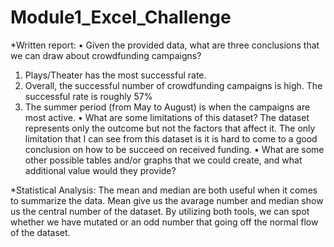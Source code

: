 # Module1_Excel_Challenge
*Written report: 
•	Given the provided data, what are three conclusions that we can draw about crowdfunding campaigns?
1.	Plays/Theater has the most successful rate.
2.	Overall, the successful number of crowdfunding campaigns is high. The successful rate is roughly 57%
3.	The summer period (from May to August) is when the campaigns are most active.
•	What are some limitations of this dataset?
The dataset represents only the outcome but not the factors that affect it. The only limitation that I can see from this dataset is it is hard to come to a good conclusion on how to be succeed on received funding.
•	What are some other possible tables and/or graphs that we could create, and what additional value would they provide?

*Statistical Analysis:
The mean and median are both useful when it comes to summarize the data. Mean give us the avarage number and median show us the central number of the dataset. By utilizing both tools, we can spot whether we have mutated or an odd number that going off the normal flow of the dataset.  
